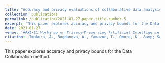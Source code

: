 ```yaml
---
title: "Accuracy and privacy evaluations of collaborative data analysis"
collection: publications
permalink: /publication/2021-01-27-paper-title-number-5
excerpt: 'This paper explores accuracy and privacy bounds for the Data Collaboration method.'
date: 2021-01-27
venue: 'AAAI-21 Workshop on Privacy-Preserving Artificial Intelligence'
citation: 'Imakura, A., Bogdanova, A., Yamazoe, T., Omote, K., &amp; Sakurai, T. (2021). Accuracy and privacy evaluations of collaborative data analysis. arXiv preprint arXiv:2101.11144.'
---
```

This paper explores accuracy and privacy bounds for the Data Collaboration method.
